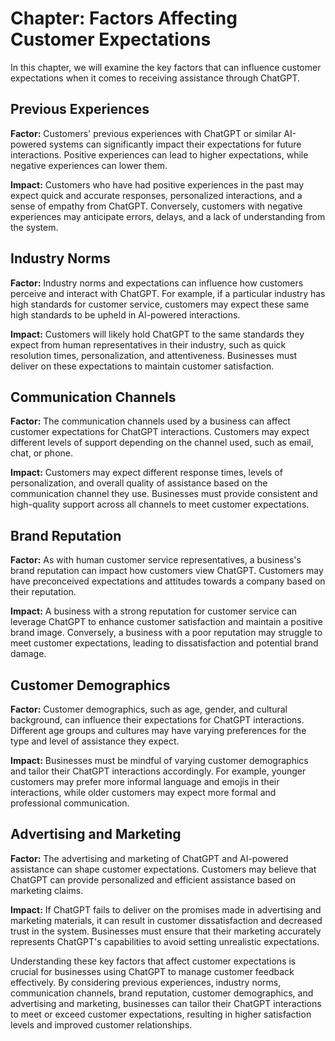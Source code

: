 Chapter: Factors Affecting Customer Expectations
================================================

In this chapter, we will examine the key factors that can influence customer expectations when it comes to receiving assistance through ChatGPT.

Previous Experiences
--------------------

**Factor:** Customers' previous experiences with ChatGPT or similar AI-powered systems can significantly impact their expectations for future interactions. Positive experiences can lead to higher expectations, while negative experiences can lower them.

**Impact:** Customers who have had positive experiences in the past may expect quick and accurate responses, personalized interactions, and a sense of empathy from ChatGPT. Conversely, customers with negative experiences may anticipate errors, delays, and a lack of understanding from the system.

Industry Norms
--------------

**Factor:** Industry norms and expectations can influence how customers perceive and interact with ChatGPT. For example, if a particular industry has high standards for customer service, customers may expect these same high standards to be upheld in AI-powered interactions.

**Impact:** Customers will likely hold ChatGPT to the same standards they expect from human representatives in their industry, such as quick resolution times, personalization, and attentiveness. Businesses must deliver on these expectations to maintain customer satisfaction.

Communication Channels
----------------------

**Factor:** The communication channels used by a business can affect customer expectations for ChatGPT interactions. Customers may expect different levels of support depending on the channel used, such as email, chat, or phone.

**Impact:** Customers may expect different response times, levels of personalization, and overall quality of assistance based on the communication channel they use. Businesses must provide consistent and high-quality support across all channels to meet customer expectations.

Brand Reputation
----------------

**Factor:** As with human customer service representatives, a business's brand reputation can impact how customers view ChatGPT. Customers may have preconceived expectations and attitudes towards a company based on their reputation.

**Impact:** A business with a strong reputation for customer service can leverage ChatGPT to enhance customer satisfaction and maintain a positive brand image. Conversely, a business with a poor reputation may struggle to meet customer expectations, leading to dissatisfaction and potential brand damage.

Customer Demographics
---------------------

**Factor:** Customer demographics, such as age, gender, and cultural background, can influence their expectations for ChatGPT interactions. Different age groups and cultures may have varying preferences for the type and level of assistance they expect.

**Impact:** Businesses must be mindful of varying customer demographics and tailor their ChatGPT interactions accordingly. For example, younger customers may prefer more informal language and emojis in their interactions, while older customers may expect more formal and professional communication.

Advertising and Marketing
-------------------------

**Factor:** The advertising and marketing of ChatGPT and AI-powered assistance can shape customer expectations. Customers may believe that ChatGPT can provide personalized and efficient assistance based on marketing claims.

**Impact:** If ChatGPT fails to deliver on the promises made in advertising and marketing materials, it can result in customer dissatisfaction and decreased trust in the system. Businesses must ensure that their marketing accurately represents ChatGPT's capabilities to avoid setting unrealistic expectations.

Understanding these key factors that affect customer expectations is crucial for businesses using ChatGPT to manage customer feedback effectively. By considering previous experiences, industry norms, communication channels, brand reputation, customer demographics, and advertising and marketing, businesses can tailor their ChatGPT interactions to meet or exceed customer expectations, resulting in higher satisfaction levels and improved customer relationships.
